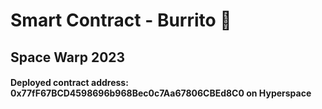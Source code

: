 # Smart Contract - Burrito 🌯
## Space Warp 2023

#### Deployed contract address: 0x77fF67BCD4598696b968Bec0c7Aa67806CBEd8C0 on Hyperspace
